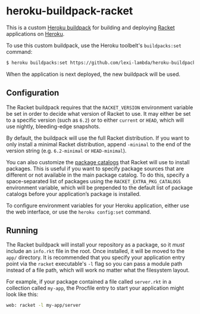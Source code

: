 # heroku-buildpack-racket

This is a custom [Heroku buildpack][heroku-buildpacks] for building and deploying [Racket][racket] applications on [Heroku][heroku].

To use this custom buildpack, use the Heroku toolbelt's `buildpacks:set` command:

```sh
$ heroku buildpacks:set https://github.com/lexi-lambda/heroku-buildpack-racket
```

When the application is next deployed, the new buildpack will be used.

## Configuration

The Racket buildpack requires that the `RACKET_VERSION` environment variable be set in order to decide what version of Racket to use. It may either be set to a specific version (such as `6.2`) or to either `current` or `HEAD`, which will use nightly, bleeding-edge snapshots.

By default, the buildpack will use the full Racket distribution. If you want to only install a minimal Racket distribution, append `-minimal` to the end of the version string (e.g. `6.2-minimal` or `HEAD-minimal`).

You can also customize the [package catalogs][pkg-catalogs] that Racket will use to install packages. This is useful if you want to specify package sources that are different or not available in the main package catalog. To do this, specify a space-separated list of packages using the `RACKET_EXTRA_PKG_CATALOGS` environment variable, which will be prepended to the default list of package catalogs before your application’s package is installed.

To configure environment variables for your Heroku application, either use the web interface, or use the `heroku config:set` command.

## Running

The Racket buildpack will install your repository as a package, so it *must* include an `info.rkt` file in the root. Once installed, it will be moved to the `app/` directory. It is recommended that you specify your application entry point via the `racket` executable's `-l` flag so you can pass a module path instead of a file path, which will work no matter what the filesystem layout.

For example, if your package contained a file called `server.rkt` in a collection called `my-app`, the Procfile entry to start your application might look like this:

```sh
web: racket -l my-app/server
```

[racket]: http://racket-lang.org/
[heroku]: https://www.heroku.com/
[heroku-buildpacks]: https://devcenter.heroku.com/articles/buildpacks
[pkg-catalogs]: http://docs.racket-lang.org/pkg/Package_Concepts.html#%28tech._package._catalog%29
